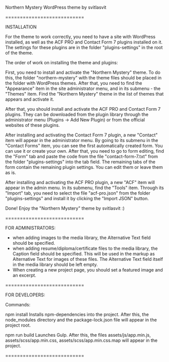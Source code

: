 Northern Mystery
WordPress theme by svitlasvit

===========================

INSTALLATION

For the theme to work correctly, you need to have a site with WordPress installed, as well as the ACF PRO and Contact Form 7 plugins installed on it. The settings for these plugins are in the folder "plugins-settings" in the root of the theme.

The order of work on installing the theme and plugins:

First, you need to install and activate the "Northern Mystery" theme. To do this, the folder "northern-mystery" with the theme files should be placed in the folder with WordPress themes. After that, you need to find the "Appearance" item in the site administrator menu, and in its submenu - the "Themes" item. Find the "Northern Mystery" theme in the list of themes that appears and activate it.

After that, you should install and activate the ACF PRO and Contact Form 7 plugins. They can be downloaded from the plugin library through the administrator menu (Plugins -> Add New Plugin) or from the official websites of these plugins.

After installing and activating the Contact Form 7 plugin, a new "Contact" item will appear in the administrator menu. By going to its submenu in the "Contact Forms" item, you can see the first automatically created form. You can use it or create your own. After that, you need to go to form editing, find the "Form" tab and paste the code from the file "contact-form-7.txt" from the folder "plugins-settings" into the tab field. The remaining tabs of the form contain the remaining plugin settings. You can edit them or leave them as is.

After installing and activating the ACF PRO plugin, a new "ACF" item will appear in the admin menu. In its submenu, find the "Tools" item. Through its "Import" tab, you need to select the file "acf-pro.json" from the folder "plugins-settings" and install it by clicking the "Import JSON" button.

Done! Enjoy the "Northern Mystery" theme by svitlasvit :)

===========================

FOR ADMINISTRATORS:

- when adding images to the media library, the Alternative Text field should be specified.
- when adding resume/diploma/certificate files to the media library, the Caption field should be specified. This will be used in the markup as Alternative Text for images of these files. The Alternative Text field itself in the media library should be left empty.
- When creating a new project page, you should set a featured image and an excerpt.

===========================

FOR DEVELOPERS:

Commands:

npm install
Installs npm-dependencies into the project. After this, the node_modules directory and the package-lock.json file will appear in the project root.

npm run build
Launches Gulp. After this, the files assets/js/app.min.js, assets/scss/app.min.css, assets/scss/app.min.css.map will appear in the project.

===========================
